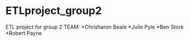 # ETLproject_group2
ETL project for group 2
TEAM:
*Chrisharon Beale
*Julie Pyle
*Ben Stork
*Robert Payne
